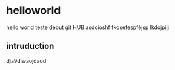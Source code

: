 # helloworld
hello world teste début git HUB
asdcioshf
fkosefespfèjsp
lkdojpijj
## intruduction
dja9diwaojdaod
